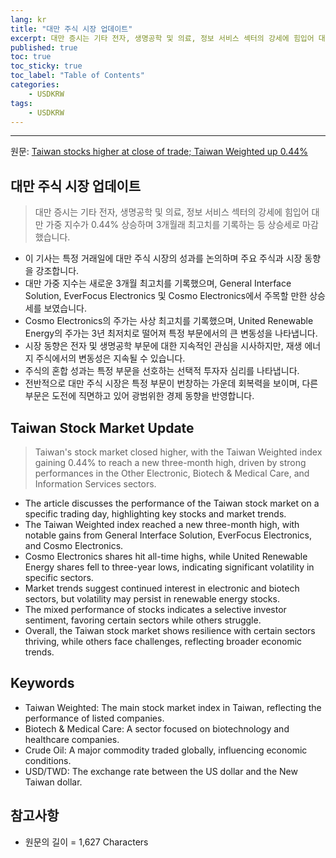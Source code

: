 ```yaml
---
lang: kr
title: "대만 주식 시장 업데이트"
excerpt: 대만 증시는 기타 전자, 생명공학 및 의료, 정보 서비스 섹터의 강세에 힘입어 대만 가중 지수가 0.44% 상승하며 3개월래 최고치를 기록하는 등 상승세로 마감했습니다.
published: true
toc: true
toc_sticky: true
toc_label: "Table of Contents"
categories:
    - USDKRW
tags:
    - USDKRW
---
```


---

  원문: [Taiwan stocks higher at close of trade; Taiwan Weighted up 0.44%](https://www.investing.com/news/stock-market-news/taiwan-stocks-higher-at-close-of-trade-taiwan-weighted-up-044-3801872)

## 대만 주식 시장 업데이트

> 대만 증시는 기타 전자, 생명공학 및 의료, 정보 서비스 섹터의 강세에 힘입어 대만 가중 지수가 0.44% 상승하며 3개월래 최고치를 기록하는 등 상승세로 마감했습니다.


- 이 기사는 특정 거래일에 대만 주식 시장의 성과를 논의하며 주요 주식과 시장 동향을 강조합니다.
- 대만 가중 지수는 새로운 3개월 최고치를 기록했으며, General Interface Solution, EverFocus Electronics 및 Cosmo Electronics에서 주목할 만한 상승세를 보였습니다.
- Cosmo Electronics의 주가는 사상 최고치를 기록했으며, United Renewable Energy의 주가는 3년 최저치로 떨어져 특정 부문에서의 큰 변동성을 나타냅니다.
- 시장 동향은 전자 및 생명공학 부문에 대한 지속적인 관심을 시사하지만, 재생 에너지 주식에서의 변동성은 지속될 수 있습니다.
- 주식의 혼합 성과는 특정 부문을 선호하는 선택적 투자자 심리를 나타냅니다.
- 전반적으로 대만 주식 시장은 특정 부문이 번창하는 가운데 회복력을 보이며, 다른 부문은 도전에 직면하고 있어 광범위한 경제 동향을 반영합니다.

## Taiwan Stock Market Update

> Taiwan's stock market closed higher, with the Taiwan Weighted index gaining 0.44% to reach a new three-month high, driven by strong performances in the Other Electronic, Biotech & Medical Care, and Information Services sectors.


- The article discusses the performance of the Taiwan stock market on a specific trading day, highlighting key stocks and market trends.
- The Taiwan Weighted index reached a new three-month high, with notable gains from General Interface Solution, EverFocus Electronics, and Cosmo Electronics.
- Cosmo Electronics shares hit all-time highs, while United Renewable Energy shares fell to three-year lows, indicating significant volatility in specific sectors.
- Market trends suggest continued interest in electronic and biotech sectors, but volatility may persist in renewable energy stocks.
- The mixed performance of stocks indicates a selective investor sentiment, favoring certain sectors while others struggle.
- Overall, the Taiwan stock market shows resilience with certain sectors thriving, while others face challenges, reflecting broader economic trends.

## Keywords

- Taiwan Weighted: The main stock market index in Taiwan, reflecting the performance of listed companies.
- Biotech & Medical Care: A sector focused on biotechnology and healthcare companies.
- Crude Oil: A major commodity traded globally, influencing economic conditions.
- USD/TWD: The exchange rate between the US dollar and the New Taiwan dollar.

## 참고사항

- 원문의 길이 = 1,627 Characters

